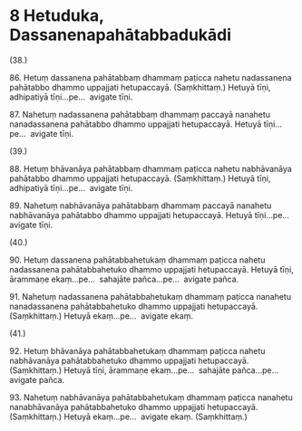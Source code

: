 # 8 Hetuduka, Dassanenapahātabbadukādi

(38.)

86\. Hetuṃ dassanena pahātabbaṃ dhammaṃ paṭicca nahetu nadassanena pahātabbo dhammo uppajjati hetupaccayā. (Saṃkhittaṃ.) Hetuyā tīṇi, adhipatiyā tīṇi…pe…  avigate tīṇi.

87\. Nahetuṃ nadassanena pahātabbaṃ dhammaṃ paccayā nanahetu nanadassanena pahātabbo dhammo uppajjati hetupaccayā. Hetuyā tīṇi…pe…  avigate tīṇi.

(39.)

88\. Hetuṃ bhāvanāya pahātabbaṃ dhammaṃ paṭicca nahetu nabhāvanāya pahātabbo dhammo uppajjati hetupaccayā. (Saṃkhittaṃ.) Hetuyā tīṇi, adhipatiyā tīṇi…pe…  avigate tīṇi.

89\. Nahetuṃ nabhāvanāya pahātabbaṃ dhammaṃ paccayā nanahetu nabhāvanāya pahātabbo dhammo uppajjati hetupaccayā. Hetuyā tīṇi…pe…  avigate tīṇi.

(40.)

90\. Hetuṃ dassanena pahātabbahetukaṃ dhammaṃ paṭicca nahetu nadassanena pahātabbahetuko dhammo uppajjati hetupaccayā. Hetuyā tīṇi, ārammaṇe ekaṃ…pe…  sahajāte pañca…pe…  avigate pañca.

91\. Nahetuṃ nadassanena pahātabbahetukaṃ dhammaṃ paṭicca nanahetu nanadassanena pahātabbahetuko dhammo uppajjati hetupaccayā. (Saṃkhittaṃ.) Hetuyā ekaṃ…pe…  avigate ekaṃ.

(41.)

92\. Hetuṃ bhāvanāya pahātabbahetukaṃ dhammaṃ paṭicca nahetu nabhāvanāya pahātabbahetuko dhammo uppajjati hetupaccayā. (Saṃkhittaṃ.) Hetuyā tīṇi, ārammaṇe ekaṃ…pe…  sahajāte pañca…pe…  avigate pañca.

93\. Nahetuṃ nabhāvanāya pahātabbahetukaṃ dhammaṃ paṭicca nanahetu nanabhāvanāya pahātabbahetuko dhammo uppajjati hetupaccayā. (Saṃkhittaṃ.) Hetuyā ekaṃ…pe…  avigate ekaṃ. (Saṃkhittaṃ.)

